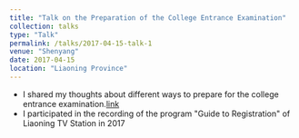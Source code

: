 ```yaml
---
title: "Talk on the Preparation of the College Entrance Examination"
collection: talks
type: "Talk"
permalink: /talks/2017-04-15-talk-1
venue: "Shenyang"
date: 2017-04-15
location: "Liaoning Province"
---
```


* I shared my thoughts about different ways to prepare for the college entrance examination.[link](https://ln.qq.com/zt2017/gaokao2017/pc.htm?pgv_ref=aio2015&ptlang=2052)    
* I participated in the recording of the program "Guide to Registration" of Liaoning TV Station in 2017
